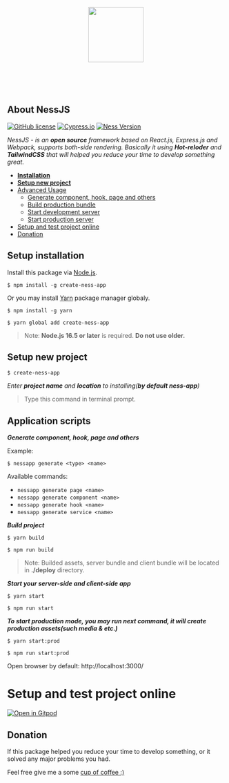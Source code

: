 <p align="center">
  <a href="https://nessjs.org">
		<br/><br/><br/><br/><br/>
    <img src="https://user-images.githubusercontent.com/106757584/175770221-a634f207-c3de-4afc-991c-d2fb32953941.png" height="128">
		<br/><br/><br/><br/><br/>
  </a>
</p>

## About NessJS  
[![GitHub license](https://img.shields.io/badge/license-MIT-blue.svg)](https://github.com/leroywagner/ness.js/license) [![Cypress.io](https://img.shields.io/badge/tested%20with-Cypress-04C38E.svg)](https://www.cypress.io/) [![Ness Version](https://img.shields.io/badge/v3.0.9-NessJS-blue)]()

<i>NessJS - is an **open source** framework based on React.js, Express.js and Webpack, supports both-side rendering. Basically it using **Hot-reloder** and **TailwindCSS** that will helped you reduce your time to develop something great.</i>

 - **[Installation](#setup-installation)**
 - **[Setup new project](#setup-new-project)**
 - [Advanced Usage](#application-scripts)
   - [Generate component, hook, page and others](#generate)
   - [Build production bundle](#build)
   - [Start development server](#start-dev)
   - [Start production server](#start-prod)
 - [Setup and test project online](#setup-and-test-project-online)
 - [Donation](#donation)


## Setup installation
Install this package via [Node.js](https://nodejs.org/en/).

```
$ npm install -g create-ness-app
```
Or you may install [Yarn](https://classic.yarnpkg.com/lang/en/docs/install/) package manager globaly.
```
$ npm install -g yarn
```
```
$ yarn global add create-ness-app
```

> Note: **Node.js 16.5 or later** is required. **Do not use older.**
<div>

<h2>Setup new project</h2>

```
$ create-ness-app
```
<i>Enter **project name** and **location** to installing(**by default ness-app**)</i>

> Type this command in terminal prompt.

</div>
<div>

<h2 width="100%">Application scripts</h2>

<i id="generate">**Generate component, hook, page and others**</i>

Example:
``` 
$ nessapp generate <type> <name>
```

Available commands:
+ ```nessapp generate page <name>```
+ ```nessapp generate component <name>```
+ ```nessapp generate hook <name>```
+ ```nessapp generate service <name>```

<i id="build">**Build project**</i>

``` 
$ yarn build
```
``` 
$ npm run build
```
> Note: Builded assets, server bundle and client bundle will be located in **./deploy** directory.

<i id="start-dev">**Start your server-side and client-side app**</i>

``` 
$ yarn start 
```
``` 
$ npm run start 
```

<i id="start-prod">**To start production mode, you may run next command, it will create production assets(such media & etc.)**</i>


``` 
$ yarn start:prod
```
``` 
$ npm run start:prod
```

Open browser by default: http://localhost:3000/

</div>

# Setup and test project online

[![Open in Gitpod](https://gitpod.io/button/open-in-gitpod.svg)](https://gitpod.io/start/#leroywagner-nessjs-7fzmgg0lq4i)

## Donation

If this package helped you reduce your time to develop something, or it solved any major problems you had.

Feel free give me a some [cup of coffee :)](https://www.buymeacoffee.com/leroywagner)
